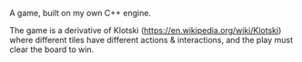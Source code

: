 A game, built on my own C++ engine.

The game is a derivative of Klotski (https://en.wikipedia.org/wiki/Klotski) where different tiles have different actions & interactions, and the play must clear the board to win.  
